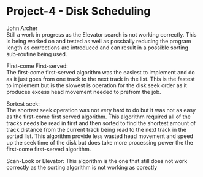 Project-4 - Disk Scheduling
==============
John Archer  
Still a work in progress as the Elevator search is not working correctly.  This is being worked on and tested as well as possbally reducing the program length as corrections are introduced and can result in a possible sorting sub-routine being used.

First-come First-served:  
The first-come first-served algorithm was the easiest to implement and do as it just goes from one track to the next track in the list.  This is the fastest to implement but is the slowest is operation for the disk seek order as it produces excess head movement needed to prefrom the job.  
 
Sortest seek:  
The shortest seek operation was not very hard to do but it was not as easy as the first-come first served algorithm.  This algorithm required all of the tracks needs be read in first and then sorted to find the shortest amount of track distance from the current track being read to the next track in the sorted list.  This algorithm provide less wasted head movement and speed up the seek time of the disk but does take more processing power the the first-come first-served algorithm. 

Scan-Look or Elevator:
This algorithm is the one that still does not work correctly as the sorting algorithm is not working as corectly

